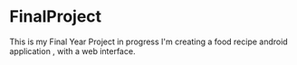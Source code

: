 # FinalProject
This is my Final Year Project in progress
I'm creating a food recipe android application , with a web interface.
